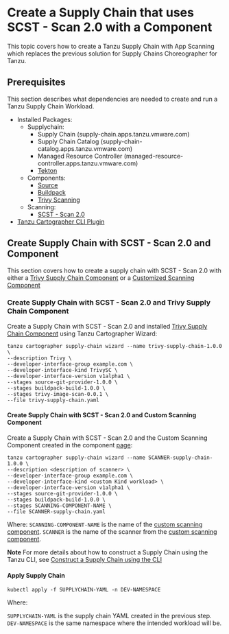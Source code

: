 # Create a Supply Chain that uses SCST - Scan 2.0 with a Component

This topic covers how to create a Tanzu Supply Chain with App Scanning which replaces the previous
solution for Supply Chains Choreographer for Tanzu.

## <a id="prerequisites"></a> Prerequisites

This section describes what dependencies are needed to create and run a Tanzu Supply Chain Workload.

* Installed Packages:
  * Supplychain:
    * Supply Chain (supply-chain.apps.tanzu.vmware.com)
    * Supply Chain Catalog (supply-chain-catalog.apps.tanzu.vmware.com)
    * Managed Resource Controller (managed-resource-controller.apps.tanzu.vmware.com)
    * [Tekton](../tekton/install-tekton.hbs.md)
  * Components:
    * [Source](../supply-chain/reference/catalog/about.hbs.md#source-git-provider)
    * [Buildpack](../supply-chain/reference/catalog/about.hbs.md#buildpack-build)
    * [Trivy Scanning](../supply-chain/reference/catalog/about.hbs.md#trivy-image-scan)
  * Scanning:
    * [SCST - Scan 2.0](./install-app-scanning.hbs.md)
* [Tanzu Cartographer CLI Plugin](../install-tanzu-cli.hbs.md)

## <a id="supply-chain-scan-2.0"></a> Create Supply Chain with SCST - Scan 2.0 and Component

This section covers how to create a supply chain with SCST - Scan 2.0 with either a [Trivy Supply Chain Component](./setup-supply-chain-component.md#install-trivy-sc) or a [Customized Scanning Component](./setup-supply-chain-component.md#customize-scan-component)

### <a id="scan-2.0-and-trivy"></a> Create Supply Chain with SCST - Scan 2.0 and Trivy Supply Chain Component

Create a Supply Chain with SCST - Scan 2.0 and installed [Trivy Supply Chain Component](./setup-supply-chain-component.md#install-trivy-sc) using Tanzu Cartographer Wizard:

  ```console
  tanzu cartographer supply-chain wizard --name trivy-supply-chain-1.0.0 \
  --description Trivy \
  --developer-interface-group example.com \
  --developer-interface-kind TrivySC \
  --developer-interface-version v1alpha1 \
  --stages source-git-provider-1.0.0 \
  --stages buildpack-build-1.0.0 \
  --stages trivy-image-scan-0.0.1 \
  --file trivy-supply-chain.yaml
  ```

#### <a id="scan-2.0-and-custom-scanning"></a> Create Supply Chain with SCST - Scan 2.0 and Custom Scanning Component

Create a Supply Chain with SCST - Scan 2.0 and the Custom Scanning Component created in the
component [page](./setup-supply-chain-component.md#customize-scan-component):

  ```console
  tanzu cartographer supply-chain wizard --name SCANNER-supply-chain-1.0.0 \
  --description <description of scanner> \
  --developer-interface-group example.com \
  --developer-interface-kind <custom Kind workload> \
  --developer-interface-version v1alpha1 \
  --stages source-git-provider-1.0.0 \
  --stages buildpack-build-1.0.0 \
  --stages SCANNING-COMPONENT-NAME \
  --file SCANNER-supply-chain.yaml
  ```

  Where:
  `SCANNING-COMPONENT-NAME` is the name of the [custom scanning component](./setup-supply-chain-component.md#customize-scan-component).
  `SCANNER` is the name of the scanner from the [custom scanning component](./setup-supply-chain-component.md#customize-scan-component).

**Note** For more details about how to construct a Supply Chain using the Tanzu CLI, see [Construct a Supply Chain using the CLI](../supply-chain/platform-engineering/how-to/supply-chain-authoring/construct-with-cli.hbs.md)

#### <a id="apply-supply-chain"></a> Apply Supply Chain

  ```console
  kubectl apply -f SUPPLYCHAIN-YAML -n DEV-NAMESPACE
  ```

  Where:

  `SUPPLYCHAIN-YAML` is the supply chain YAML created in the previous step.
  `DEV-NAMESPACE` is the same namespace where the intended workload will be.
